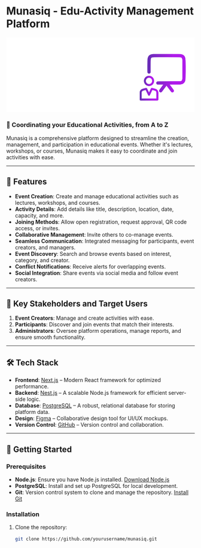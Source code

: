 # Munasiq - Edu-Activity Management Platform

![Munasiq Logo](./frontend/assets/munaseq-logo-dark.svg)
### 🏫 Coordinating your Educational Activities, from A to Z

Munasiq is a comprehensive platform designed to streamline the creation, management, and participation in educational events. Whether it's lectures, workshops, or courses, Munasiq makes it easy to coordinate and join activities with ease.

---

## 🌟 Features

- **Event Creation**: Create and manage educational activities such as lectures, workshops, and courses.
- **Activity Details**: Add details like title, description, location, date, capacity, and more.
- **Joining Methods**: Allow open registration, request approval, QR code access, or invites.
- **Collaborative Management**: Invite others to co-manage events.
- **Seamless Communication**: Integrated messaging for participants, event creators, and managers.
- **Event Discovery**: Search and browse events based on interest, category, and creator.
- **Conflict Notifications**: Receive alerts for overlapping events.
- **Social Integration**: Share events via social media and follow event creators.

---

## 🎯 Key Stakeholders and Target Users

1. **Event Creators**: Manage and create activities with ease.
2. **Participants**: Discover and join events that match their interests.
3. **Administrators**: Oversee platform operations, manage reports, and ensure smooth functionality.

---

## 🛠️ Tech Stack

- **Frontend**: [Next.js](https://nextjs.org/) – Modern React framework for optimized performance.
- **Backend**: [Nest.js](https://nestjs.com/) – A scalable Node.js framework for efficient server-side logic.
- **Database**: [PostgreSQL](https://www.postgresql.org/) – A robust, relational database for storing platform data.
- **Design**: [Figma](https://www.figma.com/) – Collaborative design tool for UI/UX mockups.
- **Version Control**: [GitHub](https://github.com/) – Version control and collaboration.

---

## 🚀 Getting Started

### Prerequisites

- **Node.js**: Ensure you have Node.js installed. [Download Node.js](https://nodejs.org/)
- **PostgreSQL**: Install and set up PostgreSQL for local development.
- **Git**: Version control system to clone and manage the repository. [Install Git](https://git-scm.com/)

### Installation

1. Clone the repository:
   ```bash
   git clone https://github.com/yourusername/munasiq.git
